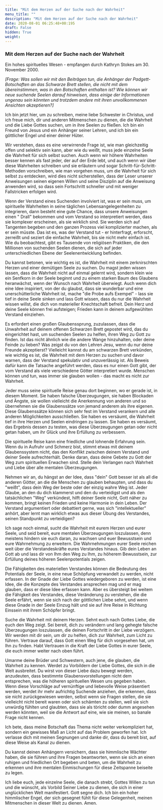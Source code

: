 ```yaml
---
title: "Mit dem Herzen auf der Suche nach der Wahrheit"
menu_title: ""
description: "Mit dem Herzen auf der Suche nach der Wahrheit"
date: 2020-08-01 06:25:48+00:195
draft: False
hidden: True
weight:
---
```

### Mit dem Herzen auf der Suche nach der Wahrheit

Ein hohes spirituelles Wesen - empfangen durch Kathryn Stokes am 30. November 2000.

*[Frage: Was sollen wir mit den Beiträgen tun, die Anhänger der Padgett-Botschaften an das Schwarze Brett stellen, die nicht mit dem übereinstimmen, was in den Botschaften enthalten ist? Wie können wir neue suchende Seelen darauf hinweisen, dass einige der Informationen ungenau sein könnten und trotzdem andere mit ihren unvollkommenen Ansichten akzeptieren?]*

Ich bin jetzt hier, um zu schreiben, meine liebe Schwester in Christus, und ich freue mich, dir und anderen Mitmenschen zu dienen, die die Wahrheit und die Liebe Gottes suchen, um in ihre Seelen zu fließen. Ich bin ein Freund von Jesus und ein Anhänger seiner Lehren, und ich bin ein göttlicher Engel und einer deiner Hüter.

Wir verstehen, dass es eine verwirrende Frage ist, wie man gleichzeitig offen und selektiv sein kann, aber wie du weißt, muss jede einzelne Seele die Wahrheit für sich selbst suchen. Auch wenn wir höhere Wahrheiten besser kennen als fast jeder, der auf der Erde lebt, und auch wenn wir über diese Wahrheiten schreiben und sie erläutern und sogar Schritt-für-Schritt-Methoden vorschreiben, wie man vorgehen muss, um die Wahrheit für sich selbst zu entdecken, wird dies nicht sicherstellen, dass der Leser unserer Anweisungen seinen eigenen Willen und seine Disziplin auf die Anweisung anwenden wird, so dass sein Fortschritt schneller und mit weniger Fallstricken erfolgen wird.

Wenn der Verstand eines Suchenden involviert ist, was er sein muss, um spirituelle Wahrheiten in seine täglichen Lebensangelegenheiten zu integrieren, dann besteht eine gute Chance, dass unsere Anweisungen einen " Drall" bekommen und vom Verstand so interpretiert werden, dass sie komplexer erscheinen, als sie wirklich sind. Sie werden sich auf Tangenten begeben und den ganzen Prozess viel komplizierter machen, als er sein müsste. Das ist es, was der Verstand tut - er hinterfragt, erforscht, zerreißt und seziert die einfache Wahrheit, bis sie nicht mehr einfach ist. Wie du beobachtest, gibt es Tausende von religiösen Praktiken, die den Millionen von suchenden Seelen dienen, die sich auf jeder unterschiedlichen Ebene der Seelenentwicklung befinden.

Du kannst betonen, wie wichtig es ist, die Wahrheit mit einem zerknirschten Herzen und einer demütigen Seele zu suchen. Du magst jeden wissen lassen, dass die Wahrheit nicht auf einmal gelernt wird, sondern klein wie ein Senfkorn in der Seele beginnt und zu einem starken Baum des Glaubens heranwächst, wenn der Wunsch nach Wahrheit überwiegt. Auch wenn dich eine Idee inspiriert, von der du glaubst, dass sie wunderbar und eine unerschütterliche Wahrheit ist, mache "die Probe aufs Exempel" - lass sie tief in deine Seele sinken und lass Gott wissen, dass du nur die Wahrheit wissen willst, die dich von materieller Knechtschaft befreit. Dein Herz und deine Seele können frei aufsteigen; Frieden kann in deinem aufgewühlten Verstand einziehen.

Es erfordert einen großen Glaubenssprung, zuzulassen, dass die Unwahrheit auf deinem offenen Schwarzen Brett gepostet wird, das du eingerichtet hast, um suchenden Seelen zu helfen, ihren Weg zu Gott zu finden. Ist das nicht ähnlich wie die andere Wange hinzuhalten, oder deine Feinde zu lieben? Was zeigst du von den Lehren Jesu, wenn du nur deine Freunde akzeptierst? Vielleicht kannst du am schwarzen Brett verkünden, wie wichtig es ist, die Wahrheit mit dem Herzen zu suchen und davor warnen, dass der Verstand spekulativ und unzuverlässig ist. Als Beweis dafür kann die Tatsache angeführt werden, dass es nur einen Gott gibt, der vom Verstand als viele verschiedene Götter interpretiert wurde. Menschen können und tun, was immer sie glauben wollen - das macht es nicht zur Wahrheit.

Jeder muss seine spirituelle Reise genau dort beginnen, wo er gerade ist, in diesem Moment. Sie haben falsche Überzeugungen, sie haben Blockaden und Ängste, sie wollen vielleicht die Anerkennung von anderen und so übernehmen sie die Glaubenssätze von jemand anderem als ihre eigenen. Diese Glaubenssätze können sich sehr fest im Verstand verankern und alle anderen Möglichkeiten ausschließen. Sie haben es versäumt, die Wahrheit tief in ihre Herzen und Seelen eindringen zu lassen. Sie haben es versäumt, das Ergebnis dessen zu testen, was diese Überzeugungen getan oder nicht getan haben, um ihr Glück und ihre Erfüllung zu verbessern.

Die spirituelle Reise kann eine friedliche und lohnende Erfahrung sein. Wenn du in Aufruhr und Schmerz bist, stimmt etwas mit deinem Glaubenssystem nicht, das den Konflikt zwischen deinem Verstand und deiner Seele aufrechterhält. Denke daran, dass deine Gebete zu Gott der Weg zum spirituellen Erwachen sind. Stelle dein Verlangen nach Wahrheit und Liebe über alle mentalen Überzeugungen.

Nehmen wir an, du hängst an der Idee, dass "dein" Gott besser ist als all die anderen Götter, an die die Menschen zu glauben behaupten, und dass du "weißt", dass dein Weg der beste oder der einzig wahre Weg ist. Jeder Glaube, an den du dich klammerst und den du verteidigst und als den tatsächlichen "Weg" verkündest, hilft deiner Seele nicht, Gott näher zu kommen, bringt keinen Frieden und keine Harmonie in dein Leben. Der Verstand argumentiert oder debattiert gerne, was sich "intellektueller" anhört, aber lernt man wirklich etwas aus dieser Übung des Verstandes, seinen Standpunkt zu verteidigen?

Ich sage noch einmal, sucht die Wahrheit mit eurem Herzen und eurer Seele, und seid bereit, eure mentalen Überzeugungen loszulassen, denn meistens hindern sie euch daran, zu wachsen und euer Bewusstsein und eure Wahrnehmung zu erweitern. Die Wahrnehmungen eurer Seele reichen weit über die Verstandeskräfte eures Verstandes hinaus. Gib dein Leben an Gott ab und lass dir von Ihm den Weg zu Ihm, zu höherem Bewusstsein, zur Erfüllung deines höheren Seelenpotentials zeigen.

Die Fähigkeiten des materiellen Verstandes können die Bedeutung des Potentials der Seele, in eine neue Schöpfung verwandelt zu werden, nicht erfassen. In der Gnade der Liebe Gottes wiedergeboren zu werden, ist eine Idee, die die Konzepte des Verstandes ansprechen mag und er mag glauben, dass er diese Idee erfassen kann. Aber es übersteigt bei weitem die Fähigkeit des Verstandes, diese Veränderung zu verstehen, die die Seele erfährt, wenn sie sich nach der göttlichen Liebe sehnt, und wenn diese Gnade in der Seele Einzug hält und sie auf ihre Reise in Richtung Einssein mit ihrem Schöpfer bringt.

Suche die Wahrheit mit deinem Herzen. Sehnt euch nach Gottes Liebe, die euch den Weg zeigt. Sei bereit, dich zu verändern und lang gehegte falsche Überzeugungen loszulassen, die deinen Fortschritt in der Liebe verzögern. Wir werden mit dir sein, um dir zu helfen, dich zur Wahrheit, zum Licht zu führen. Vertraue darauf, dass Gott einen Weg für dich vorgesehen hat, um Ihn zu finden. Habt Vertrauen in die Kraft der Liebe Gottes in eurer Seele, die euch immer weiter nach oben führt.

Umarme deine Brüder und Schwestern, auch jene, die glauben, die Wahrheit zu kennen. Werdet zu Vorbildern der Liebe Gottes, die sich in die Welt ausbreitet. Du wirst von dieser Liebe dazu bewegt werden, anzudeuten, dass bestimmte Glaubensvorstellungen nicht dem entsprechen, was die höheren spirituellen Wesen uns gegeben haben. Wenn diese Vorschläge auf vernünftige und liebevolle Weise präsentiert werden, werdet ihr mehr aufrichtig Suchende anziehen, die erkennen, dass sie nicht zurückgewiesen werden, selbst wenn sie Fragen stellen, die sie vielleicht nicht bereit waren oder sich schämten zu stellen, weil sie sich unwürdig fühlten und glaubten, dass sie als töricht oder dumm angesehen werden könnten, weil sie die Antwort auf eine, wie sie meinen, so banale Frage nicht kennen.

Ich bete, dass meine Botschaft das Thema nicht weiter verkompliziert hat, sondern ein gewisses Maß an Licht auf das Problem geworfen hat. Ich verlasse dich mit meinen Segnungen und danke dir, dass du bereit bist, auf diese Weise als Kanal zu dienen.

Du kannst deinen Anhängern versichern, dass sie himmlische Wächter haben, die sie führen und ihre Fragen beantworten, wenn sie sich an einen ruhigen und friedlichen Ort begeben und beten, um die Wahrheit zu erkennen und ihre mentalen Einmischungen für diese Zeitspanne beiseite zu legen.

Ich liebe euch, jede einzelne Seele, die danach strebt, Gottes Willen zu tun und die wünscht, als Vorbild Seiner Liebe zu dienen, die sich in einer unglücklichen Welt manifestiert. Gott segne dich. Ich bin ein hoher himmlischer Engel, der sich gesegnet fühlt für diese Gelegenheit, meinen Mitmenschen in dieser Welt zu dienen. Amen.
